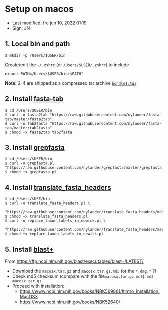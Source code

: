 # Setup on macos

- Last modified: fre jun 10, 2022  01:19
- Sign: JN

## 1. Local bin and path

    $ mkdir -p /Users/$USER/bin

Create/edit the `~/.zshrc` (or `/Users/$USER/.zshrc`) to include

    export PATH=/Users/$USER/bin:$PATH"


**Note:** 2-4 are shipped as a compressed tar archive [`bundle1.tgz`](bundle1.tgz)

## 2. Install [fasta-tab](https://github.com/nylander/fasta-tab)

    $ cd /Users/$USER/bin
    $ curl -o fasta2tab "https://raw.githubusercontent.com/nylander/fasta-tab/master/fasta2tab"
    $ curl -o tab2fasta "https://raw.githubusercontent.com/nylander/fasta-tab/master/tab2fasta"
    $ chmod +x fasta2tab tab2fasta

## 3. Install [grepfasta](https://github.com/nylander/grepfasta)

    $ cd /Users/$USER/bin
    $ curl -o grepfasta.pl "https://raw.githubusercontent.com/nylander/grepfasta/master/grepfasta.pl"
    $ chmod +x grepfasta.pl

## 4. Install [translate_fasta_headers](https://github.com/nylander/translate_fasta_headers)

    $ cd /Users/$USE/bin
    $ curl -o translate_fasta_headers.pl \
        "https://raw.githubusercontent.com/nylander/translate_fasta_headers/master/translate_fasta_headers.pl"
    $ chmod +x translate_fasta_headers.pl
    $ curl -o replace_taxon_labels_in_newick.pl \
        "https://raw.githubusercontent.com/nylander/translate_fasta_headers/master/replace_taxon_labels_in_newick.pl"
    $ chmod +x replace_taxon_labels_in_newick.pl


## 5. Install [blast+](https://ftp.ncbi.nlm.nih.gov/blast/executables/blast+/LATEST/)

From <https://ftp.ncbi.nlm.nih.gov/blast/executables/blast+/LATEST/>

- Download the `macosx.tar.gz` and `macosx.tar.gz.md5` (or the `*.dmg.*` ?)
- Check md5 checksum (compare with the file`macosx.tar.gz.md5`): `md5 macosx.tar.gz`
- Proceed with installation:
    - <https://www.ncbi.nlm.nih.gov/books/NBK569861/#intro_Installation.MacOSX>
    - <https://www.ncbi.nlm.nih.gov/books/NBK52640/>

